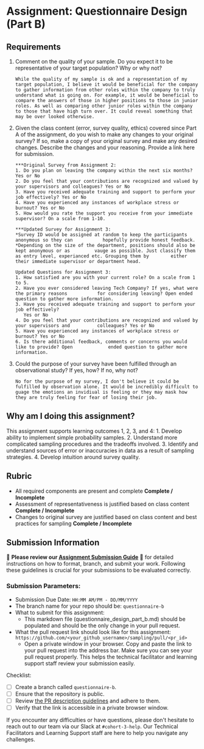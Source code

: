# Assignment: Questionnaire Design (Part B)

## Requirements
1. Comment on the quality of your sample. Do you expect it to be representative of your target population? Why or why not?

    ```
    While the quality of my sample is ok and a representation of my target population, I believe it would be beneficial for the company to gather information from other roles within the company to truly understand what is going on. For example, it would be beneficial to compare the answers of those in higher positions to those in junior roles. As well as comparing other junior roles within the company to those that have high turn over. It could reveal something that may be over looked otherwise. 
    ```

2. Given the class content (error, survey quality, ethics) covered since Part A of the assignment, do you wish to make any changes to your original survey? If so, make a copy of your original survey and make any desired changes. Describe the changes and your reasoning. Provide a link here for submission.

    ```
    ***Original Survey from Assignment 2:
    1. Do you plan on leaving the company within the next six months? Yes or No
    2. Do you feel that your contributions are recognized and valued by your supervisors and colleagues? Yes or No
    3. Have you received adequate training and support to perform your job effectively? Yes or No
    4. Have you experienced any instances of workplace stress or burnout? Yes or No
    5. How would you rate the support you receive from your immediate supervisor? On a scale from 1-10.

    ***Updated Survey for Assignment 3:
    *Survey ID would be assigned at random to keep the participants anonymous so they can           hopefully provide honest feedback.
    *Depending on the size of the department, positions should also be kept anonymous or as         vauge as possible. Just classify them as entry level, experianced etc. Grouping them by        either their immediate supervisor or department head.

    Updated Questions for Assignment 3:
    1. How satisfied are you with your current role? On a scale from 1 to 5.
    2. Have you ever considered leaving Tech Company? If yes, what were the primary reasons           for considering leaving? Open ended question to gather more information. 
    3. Have you received adequate training and support to perform your job effectively?
       Yes or No
    4. Do you feel that your contributions are recognized and valued by your supervisors and          colleagues? Yes or No
    5. Have you experienced any instances of workplace stress or burnout? Yes or No
    6. Is there additional feedback, comments or concerns you would like to provide? Open             ended question to gather more information. 

    ```

4. Could the purpose of your survey have been fulfilled through an observational study? If yes, how? If no, why not?

    ```
    No for the purpose of my survey, I don't believe it could be fulfilled by observation alone. It would be incredibly difficult to guage the emotions an invidiual is feeling or they may mask how they are truly feeling for fear of losing their job. 
    ```

## Why am I doing this assignment?

This assignment supports learning outcomes 1, 2, 3, and 4:
	1.	Develop ability to implement simple probability samples.
	2.	Understand more complicated sampling procedures and the tradeoffs involved.
	3.	Identify and understand sources of error or inaccuracies in data as a result of sampling strategies.
	4.	Develop intuition around survey quality.

## Rubric

-	All required components are present and complete **Complete / Incomplete**
-	Assessment of representativeness is justified based on class content **Complete / Incomplete**
-	Changes to original survey are justified based on class content and best practices for sampling **Complete / Incomplete**

## Submission Information

🚨 **Please review our [Assignment Submission Guide](https://github.com/UofT-DSI/onboarding/blob/main/onboarding_documents/submissions.md)** 🚨 for detailed instructions on how to format, branch, and submit your work. Following these guidelines is crucial for your submissions to be evaluated correctly.

### Submission Parameters:
* Submission Due Date: `HH:MM AM/PM - DD/MM/YYYY`
* The branch name for your repo should be: `questionnaire-b`
* What to submit for this assignment:
    * This markdown file (questionnaire_design_part_b.md) should be populated and should be the only change in your pull request.
* What the pull request link should look like for this assignment: `https://github.com/<your_github_username>/sampling/pull/<pr_id>`
    * Open a private window in your browser. Copy and paste the link to your pull request into the address bar. Make sure you can see your pull request properly. This helps the technical facilitator and learning support staff review your submission easily.

Checklist:
- [ ] Create a branch called `questionnaire-b`.
- [ ] Ensure that the repository is public.
- [ ] Review [the PR description guidelines](https://github.com/UofT-DSI/onboarding/blob/main/onboarding_documents/submissions.md#guidelines-for-pull-request-descriptions) and adhere to them.
- [ ] Verify that the link is accessible in a private browser window.

If you encounter any difficulties or have questions, please don't hesitate to reach out to our team via our Slack at `#cohort-3-help`. Our Technical Facilitators and Learning Support staff are here to help you navigate any challenges.
